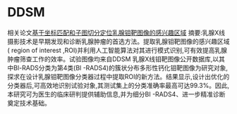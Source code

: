 # DDSM
相关论文[基于坐标匹配和子图切分定位乳腺钼靶图像的感兴趣区域](https://kns.cnki.net/kcms/detail/detail.aspx?dbcode=CJFD&dbname=CJFDLAST2020&filename=SDSG202001005&v=SnaqM%25mmd2BfeQhvgAuS5RODc7hvaFa0yVyidhDJRaLvW9pvyaqYVJ7N%25mmd2BFEmXhXUV7NOH)
摘要:乳腺X线摄影技术是早期发现和诊断乳腺肿瘤的首选方法。提取乳腺钼靶图像的感兴趣区域( region of interest ,ROI)并利用人工智能算法对其进行模式识别,可有效提高乳腺肿瘤筛查工作的效率。试验图像均来自DDSM 乳腺X线钼靶图像公开数据库,以其中Bl-RADS分类为第4类(Bl -RADS4)的簇状分布多形性钙化钼靶图像为研究对象,探求在设计乳腺钼靶图像分类器过程中提取ROI的新方法。结果显示,设计出优化的分类器后,可高效地识别试验对象,其测试集上的分类准确率最高可达99.3%。因此,本研究可为医生的临床研判提供辅助信息,并为细分BI -RADS4、进一步精准诊断奠定技术基础。
